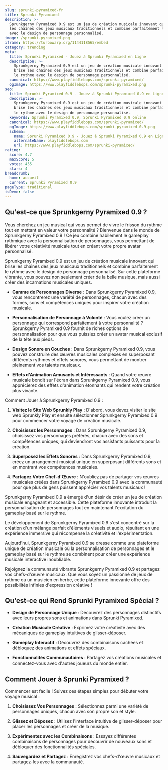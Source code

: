 ```yaml
---
slug: sprunki-pyramixed-fr
title: Sprunki Pyramixed
description: >-
  Sprunkgerny Pyramixed 0.9 est un jeu de création musicale innovant qui brise
  les chaînes des jeux musicaux traditionnels et combine parfaitement le rythme
  avec le design de personnage personnalisé.
image: /sprunki-pyramixed.png
iframe: https://turbowarp.org/1144118565/embed
category: trending
meta:
  title: Sprunki Pyramixed - Jouez à Sprunki Pyramixed en Ligne
  description: >-
    Sprunkgerny Pyramixed 0.9 est un jeu de création musicale innovant qui
    brise les chaînes des jeux musicaux traditionnels et combine parfaitement
    le rythme avec le design de personnage personnalisé.
  canonical: https://www.playfiddlebops.com/sprunki-pyramixed/
  ogImage: https://www.playfiddlebops.com/sprunki-pyramixed.png
seo:
  title: Sprunki Pyramixed 0.9 - Jouez à Sprunki Pyramixed 0.9 en Ligne
  description: >-
    Sprunkgerny Pyramixed 0.9 est un jeu de création musicale innovant qui
    brise les chaînes des jeux musicaux traditionnels et combine parfaitement
    le rythme avec le design de personnage personnalisé.
  keywords: Sprunki Pyramixed 0.9, Sprunki Pyramixed 0.9 online
  canonical: https://www.playfiddlebops.com/sprunki-pyramixed/
  ogImage: https://www.playfiddlebops.com/sprunki-pyramixed-0.9.png
  schema:
    name: Sprunki Pyramixed 0.9 - Jouez à Sprunki Pyramixed 0.9 en Ligne
    alternateName: playfiddlebops.com
    url: https://www.playfiddlebops.com/sprunki-pyramixed/
rating:
  score: 4.7
  maxScore: 5
  votes: 455
  stars: 4
breadcrumb:
  home: accueil
  current: Sprunki Pyramixed 0.9
pageType: traditional
isDemo: false
---
```


## Qu'est-ce que Sprunkgerny Pyramixed 0.9 ?

Vous cherchez un jeu musical qui vous permet de vivre le frisson du rythme tout en mettant en valeur votre personnalité ? Bienvenue dans le monde de Sprunkgerny Pyramixed 0.9 ! Ce jeu combine habilement le gameplay rythmique avec la personnalisation de personnages, vous permettant de libérer votre créativité musicale tout en créant votre propre avatar personnalisé.

Sprunkgerny Pyramixed 0.9 est un jeu de création musicale innovant qui brise les chaînes des jeux musicaux traditionnels et combine parfaitement le rythme avec le design de personnage personnalisé. Sur cette plateforme vibrante, vous pouvez non seulement créer de la belle musique, mais aussi créer des incarnations musicales uniques.

- **Gamme de Personnages Diverse** : Dans Sprunkgerny Pyramixed 0.9, vous rencontrerez une variété de personnages, chacun avec des formes, sons et compétences uniques pour inspirer votre création musicale.

- **Personnalisation de Personnage à Volonté** : Vous voulez créer un personnage qui correspond parfaitement à votre personnalité ? Sprunkgerny Pyramixed 0.9 fournit de riches options de personnalisation pour que vous puissiez créer un avatar musical exclusif de la tête aux pieds.

- **Design Sonore en Couches** : Dans Sprunkgerny Pyramixed 0.9, vous pouvez construire des œuvres musicales complexes en superposant différents rythmes et effets sonores, vous permettant de montrer pleinement vos talents musicaux.

- **Effets d'Animation Amusants et Intéressants** : Quand votre œuvre musicale bondit sur l'écran dans Sprunkgerny Pyramixed 0.9, vous apprécierez des effets d'animation étonnants qui rendent votre création plus vivante.

Comment Jouer à Sprunkgerny Pyramixed 0.9 :

1. **Visitez le Site Web Sprunkly Play** : D'abord, vous devez visiter le site web Sprunkly Play et ensuite sélectionner Sprunkgerny Pyramixed 0.9 pour commencer votre voyage de création musicale.

1. **Choisissez les Personnages** : Dans Sprunkgerny Pyramixed 0.9, choisissez vos personnages préférés, chacun avec des sons et compétences uniques, qui deviendront vos assistants puissants pour la création.

1. **Superposez les Effets Sonores** : Dans Sprunkgerny Pyramixed 0.9, créez un arrangement musical unique en superposant différents sons et en montrant vos compétences musicales.

1. **Partagez Votre Chef-d'Œuvre** : N'oubliez pas de partager vos œuvres musicales créées dans Sprunkgerny Pyramixed 0.9 avec la communauté pour que plus de gens puissent apprécier vos talents musicaux !

Sprunkgerny Pyramixed 0.9 a émergé d'un désir de créer un jeu de création musicale engageant et accessible. Cette plateforme innovante introduit la personnalisation de personnages tout en maintenant l'excitation du gameplay basé sur le rythme.

Le développement de Sprunkgerny Pyramixed 0.9 s'est concentré sur la création d'un mélange parfait d'éléments visuels et audio, résultant en une expérience immersive qui récompense la créativité et l'expérimentation.

Aujourd'hui, Sprunkgerny Pyramixed 0.9 se dresse comme une plateforme unique de création musicale où la personnalisation de personnages et le gameplay basé sur le rythme se combinent pour créer une expérience musicale interactive inoubliable.

Rejoignez la communauté vibrante Sprunkgerny Pyramixed 0.9 et partagez vos chefs-d'œuvre musicaux. Que vous soyez un passionné de jeux de rythme ou un musicien en herbe, cette plateforme innovante offre des possibilités infinies d'expression créative !

## Qu'est-ce qui Rend Sprunki Pyramixed Spécial ?

- **Design de Personnage Unique** : Découvrez des personnages distinctifs avec leurs propres sons et animations dans Sprunki Pyramixed.

- **Création Musicale Créative** : Exprimez votre créativité avec des mécaniques de gameplay intuitives de glisser-déposer.

- **Gameplay Interactif** : Découvrez des combinaisons cachées et débloquez des animations et effets spéciaux.

- **Fonctionnalités Communautaires** : Partagez vos créations musicales et connectez-vous avec d'autres joueurs du monde entier.

## Comment Jouer à Sprunki Pyramixed ?

Commencer est facile ! Suivez ces étapes simples pour débuter votre voyage musical :

1. **Choisissez Vos Personnages** : Sélectionnez parmi une variété de personnages uniques, chacun avec son propre son et style.

1. **Glissez et Déposez** : Utilisez l'interface intuitive de glisser-déposer pour placer les personnages et créer de la musique.

1. **Expérimentez avec les Combinaisons** : Essayez différentes combinaisons de personnages pour découvrir de nouveaux sons et débloquer des fonctionnalités spéciales.

1. **Sauvegardez et Partagez** : Enregistrez vos chefs-d'œuvre musicaux et partagez-les avec la communauté.